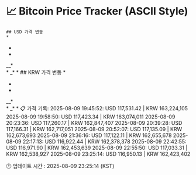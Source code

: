 # 📈 Bitcoin Price Tracker (ASCII Style)
    ## USD 가격 변동 
    *         
          
 *        
          
  *       
   __*    
        * 
      _* *
    ## KRW 가격 변동
    *         
          
 *        
          
  *       
   __*    
        * 
      _* *
    📋 가격 기록:
    2025-08-09 19:45:52: USD 117,531.42 | KRW 163,224,105
2025-08-09 19:58:50: USD 117,423.34 | KRW 163,074,011
2025-08-09 20:23:36: USD 117,260.17 | KRW 162,847,407
2025-08-09 20:39:28: USD 117,166.31 | KRW 162,717,051
2025-08-09 20:52:07: USD 117,135.09 | KRW 162,673,693
2025-08-09 21:36:16: USD 117,122.11 | KRW 162,655,678
2025-08-09 22:17:13: USD 116,922.44 | KRW 162,378,378
2025-08-09 22:42:55: USD 116,971.90 | KRW 162,453,639
2025-08-09 22:55:50: USD 117,033.31 | KRW 162,538,927
2025-08-09 23:25:14: USD 116,950.13 | KRW 162,423,402
    
🕐 업데이트 시간 : 2025-08-09 23:25:14 (KST)
